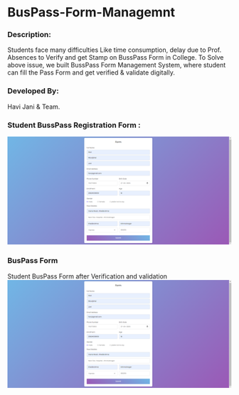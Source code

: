 # BusPass-Form-Managemnt

### Description:  
Students face many difficulties Like time consumption, delay due to Prof. Absences to Verify and get Stamp on BussPass Form in College. 
To Solve above issue, we built BussPass Form Management System, where student can fill the Pass Form and get verified & validate digitally.

### Developed By: 
Havi Jani & Team.

### Student BussPass Registration Form :
<img src="https://github.com/havi-jani/BusPass-Form-Managemnt/blob/cd0ce8bf94cd3ea3f69f6ee4e7f49244f22cfb04/Registration%20Form.png">

### BusPass Form 
Student BusPass Form after Verification and validation
<img src="https://github.com/havi-jani/BusPass-Form-Managemnt/blob/cd0ce8bf94cd3ea3f69f6ee4e7f49244f22cfb04/Registration%20Form.png">
